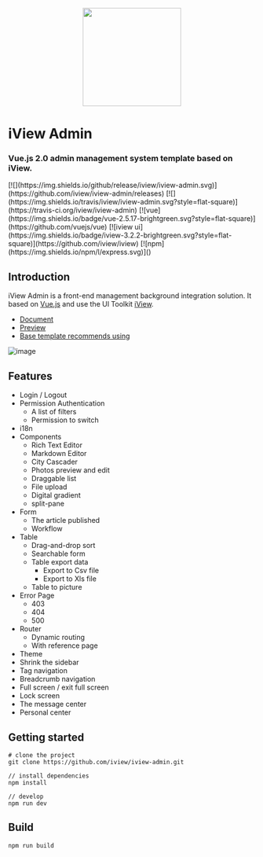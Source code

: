 <p align="center">
    <a href="https://www.iviewui.com">
        <img width="200" src="https://file.iviewui.com/logo-new.svg">
    </a>
</p>

<h1>
iView Admin
    <h3>Vue.js 2.0 admin management system template based on iView.</h3>
</h1>
[![](https://img.shields.io/github/release/iview/iview-admin.svg)](https://github.com/iview/iview-admin/releases)
[![](https://img.shields.io/travis/iview/iview-admin.svg?style=flat-square)](https://travis-ci.org/iview/iview-admin)
[![vue](https://img.shields.io/badge/vue-2.5.17-brightgreen.svg?style=flat-square)](https://github.com/vuejs/vue)
[![iview ui](https://img.shields.io/badge/iview-3.2.2-brightgreen.svg?style=flat-square)](https://github.com/iview/iview)
[![npm](https://img.shields.io/npm/l/express.svg)]()

## Introduction

iView Admin is a front-end management background integration solution. It based on [Vue.js](https://github.com/vuejs/vue) and use the UI Toolkit [iView](https://github.com/iview/iview).

-   [Document](https://lison16.github.io/iview-admin-doc/)
-   [Preview](https://admin.iviewui.com/)
-   [Base template recommends using](https://github.com/iview/iview-admin/tree/template)

![image](https://file.iviewui.com/admin-dist/admin-preview.png)

## Features

-   Login / Logout
-   Permission Authentication
    -   A list of filters
    -   Permission to switch
-   i18n
-   Components
    -   Rich Text Editor
    -   Markdown Editor
    -   City Cascader
    -   Photos preview and edit
    -   Draggable list
    -   File upload
    -   Digital gradient
    -   split-pane
-   Form
    -   The article published
    -   Workflow
-   Table
    -   Drag-and-drop sort
    -   Searchable form
    -   Table export data
        -   Export to Csv file
        -   Export to Xls file
    -   Table to picture
-   Error Page
    -   403
    -   404
    -   500
-   Router
    -   Dynamic routing
    -   With reference page
-   Theme
-   Shrink the sidebar
-   Tag navigation
-   Breadcrumb navigation
-   Full screen / exit full screen
-   Lock screen
-   The message center
-   Personal center

## Getting started

```bush
# clone the project
git clone https://github.com/iview/iview-admin.git

// install dependencies
npm install

// develop
npm run dev
```

## Build

```bush
npm run build
```
